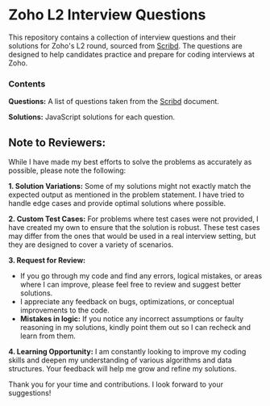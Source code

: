 # Zoho L2 Interview Questions

This repository contains a collection of interview questions and their solutions for Zoho's L2 round, sourced from [Scribd](https://www.scribd.com/document/385313847/Zoho-2nd-and-3rd-Round-Coding-Questions). 
The questions are designed to help candidates practice and prepare for coding interviews at Zoho.

### Contents
**Questions:** A list of questions taken from the [Scribd](https://www.scribd.com/document/385313847/Zoho-2nd-and-3rd-Round-Coding-Questions) document.

**Solutions:** JavaScript solutions for each question.

## Note to Reviewers:
While I have made my best efforts to solve the problems as accurately as possible, please note the following:

**1. Solution Variations:** Some of my solutions might not exactly match the expected output as mentioned in the problem statement. I have tried to handle edge cases and provide optimal solutions where possible.

**2. Custom Test Cases:** For problems where test cases were not provided, I have created my own to ensure that the solution is robust. These test cases may differ from the ones that would be used in a real interview setting, but they are designed to cover a variety of scenarios.

**3. Request for Review:**

- If you go through my code and find any errors, logical mistakes, or areas where I can improve, please feel free to review and suggest better solutions.
- I appreciate any feedback on bugs, optimizations, or conceptual improvements to the code.
- **Mistakes in logic:** If you notice any incorrect assumptions or faulty reasoning in my solutions, kindly point them out so I can recheck and learn from them.

**4. Learning Opportunity:** I am constantly looking to improve my coding skills and deepen my understanding of various algorithms and data structures. Your feedback will help me grow and refine my solutions.

Thank you for your time and contributions. I look forward to your suggestions!